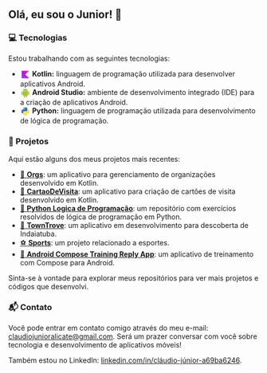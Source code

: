 ## Olá, eu sou o Junior! 👋

### 💻 Tecnologias

Estou trabalhando com as seguintes tecnologias:

- <img align="center" alt="Kotlin" height="20" width="20" src="https://raw.githubusercontent.com/devicons/devicon/master/icons/kotlin/kotlin-original.svg"> **Kotlin:** linguagem de programação utilizada para desenvolver aplicativos Android.
- <img align="center" alt="Android Studio" height="20" width="20" src="https://raw.githubusercontent.com/devicons/devicon/master/icons/android/android-original.svg"> **Android Studio:** ambiente de desenvolvimento integrado (IDE) para a criação de aplicativos Android.
- <img align="center" alt="Python" height="20" width="20" src="https://raw.githubusercontent.com/devicons/devicon/master/icons/python/python-original.svg"> **Python:** linguagem de programação utilizada para desenvolvimento de lógica de programação.

### 🚧 Projetos

Aqui estão alguns dos meus projetos mais recentes:

- [🏢 **Orgs**](https://github.com/cjajunior/Orgs): um aplicativo para gerenciamento de organizações desenvolvido em Kotlin.
- [📇 **CartaoDeVisita**](https://github.com/cjajunior/CartaoDeVisita): um aplicativo para criação de cartões de visita desenvolvido em Kotlin.
- [🐍 **Python Logica de Programação**](https://github.com/cjajunior/python-logica-de-programacao): um repositório com exercícios resolvidos de lógica de programação em Python.
- [🌆 **TownTrove**](https://github.com/cjajunior/TownTrove): um aplicativo em desenvolvimento para descoberta de Indaiatuba.
- [⚽ **Sports**](https://github.com/cjajunior/Sports): um projeto relacionado a esportes.
- [📱 **Android Compose Training Reply App**](https://github.com/cjajunior/android-compose-training-reply-app): um aplicativo de treinamento com Compose para Android.



Sinta-se à vontade para explorar meus repositórios para ver mais projetos e códigos que desenvolvi.

### 📬 Contato

Você pode entrar em contato comigo através do meu e-mail: claudiojunioralicate@gmail.com. Será um prazer conversar com você sobre tecnologia e desenvolvimento de aplicativos móveis!

Também estou no LinkedIn: [linkedin.com/in/cláudio-júnior-a69ba6246](https://www.linkedin.com/in/cláudio-júnior-a69ba6246/).
